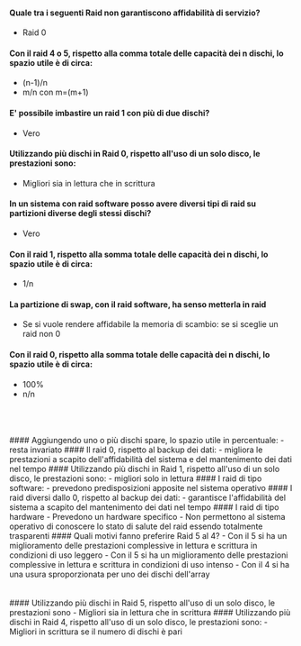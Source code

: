 

#### Quale tra i seguenti Raid non garantiscono affidabilità di servizio?
 - Raid 0 
#### Con il raid 4 o 5, rispetto alla comma totale delle capacità dei n dischi, lo spazio utile è di circa:
- (n-1)/n
- m/n con m=(m+1)  
#### E' possibile imbastire un raid 1 con più di due dischi?
- Vero
#### Utilizzando più dischi in Raid 0, rispetto all'uso di un solo disco, le prestazioni sono:
- Migliori sia in lettura che in scrittura
#### In un sistema con raid software posso avere diversi tipi di raid su partizioni diverse degli stessi dischi?
- Vero
#### Con il raid 1, rispetto alla somma totale delle capacità dei n dischi, lo spazio utile è di circa:
- 1/n
#### La partizione di swap, con il raid software, ha senso metterla in raid
- Se si vuole rendere affidabile la memoria di scambio: se si sceglie un raid non 0
#### Con il raid 0, rispetto alla somma totale delle capacità dei n dischi, lo spazio utile è di circa:
- 100%
- n/n
<br>
<br>
<br>
#### Aggiungendo uno o più dischi spare, lo spazio utile in percentuale:
- resta invariato
#### Il raid 0, rispetto al backup dei dati:
- migliora le prestazioni a scapito dell'affidabilità del sistema e del mantenimento dei dati nel tempo
#### Utilizzando più dischi in Raid 1, rispetto all'uso di un solo disco, le prestazioni sono:
- migliori solo in lettura
#### I raid di tipo software:
- prevedono predisposizioni apposite nel sistema operativo
#### I raid diversi dallo 0, rispetto al backup dei dati:
- garantisce l'affidabilità del sistema a scapito del mantenimento dei dati nel tempo
#### I raid di tipo hardware
- Prevedono un hardware specifico
- Non permettono al sistema operativo di conoscere lo stato di salute del raid essendo totalmente trasparenti
#### Quali motivi fanno preferire Raid 5 al 4?
- Con il 5 si ha un miglioramento delle prestazioni complessive in lettura e scrittura in condizioni di uso leggero
- Con il 5 si ha un miglioramento delle prestazioni complessive in lettura e scrittura in condizioni di uso intenso
- Con il 4 si ha una usura sproporzionata per uno dei dischi dell'array
<br>
<br>
<br>
#### Utilizzando più dischi in Raid 5, rispetto all'uso di un solo disco, le prestazioni sono
- Migliori sia in lettura che in scrittura
#### Utilizzando più dischi in Raid 4, rispetto all'uso di un solo disco, le prestazioni sono:
- Migliori in scrittura se il numero di dischi è pari  
<!--stackedit_data:
eyJoaXN0b3J5IjpbMTE0Mzc2MDgzOSw0NDQxNTA5OF19
-->